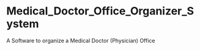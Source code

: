 # Medical_Doctor_Office_Organizer_System
A Software to organize a Medical Doctor (Physician) Office
